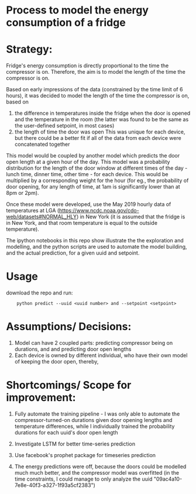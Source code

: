 # Process to model the energy consumption of a fridge

# Strategy: 

Fridge's energy consumption is directly proportional to the time the compressor is on. Therefore, the aim is to model the length of the time the compressor is on.


Based on early impressions of the data (constrained by the time limit of 6 hours), it was decided to model the length of the time the compressor is on, based on 
1. the difference in temperatures inside the fridge when the door is opened and the temperature in the room (the latter was found to be the same as the user-defined setpoint, in most cases)
2. the length of time the door was open
This was unique for each device, but there could be a better fit if all of the data from each device were concatenated together

This model would be coupled by another model which predicts the door open length at a given hour of the day. This model was a probability distribution for the length of the door window at different times of the day - lunch time, dinner time, other time - for each device. This would be multiplied by a corresponding weight for the hour (for eg., the probability of door opening, for any length of time, at 1am is significantly lower than at 8pm or 2pm).


Once these model were developed, use the May 2019 hourly data of temperatures at LGA (https://www.ncdc.noaa.gov/cdo-web/datasets#NORMAL_HLY) in New York (it is assumed that the fridge is in New York, and that room temperature is equal to the outside temperature). 

The ipython notebooks in this repo show illustrate the the exploration and modelling, and the python scripts are used to automate the model building, and the actual prediction, for a given uuid and setpoint.

# Usage
 download the repo and run:
 
        python predict --uuid <uuid number> and --setpoint <setpoint>

# Assumptions/ Decisions:
1. Model can have 2 coupled parts: predicting compressor being on durations, and and predicting door open lengths
2. Each device is owned by different individual, who have their own model of keeping the door open, thereby, 


# Shortcomings/ Scope for improvement:
1. Fully automate the training pipeline - I was only able to automate the compressor-turned-on durations given door opening lengths and temperature differences, while I individually trained the probability durations for each uuid's door open length

2. Investigate LSTM for better time-series prediction 

3. Use facebook's prophet package for timeseries prediction

4. The energy predictions were off, because the doors could be modelled much much better, and the compressor model was overfitted (in the time constraints, I could manage to only analyze the uuid "09ac4a10-7e8e-40f3-a327-1f93a5cf2383")
